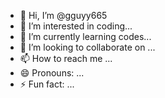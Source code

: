 - 👋 Hi, I’m @gguyy665
- 👀 I’m interested in coding...
- 🌱 I’m currently learning codes...
- 💞️ I’m looking to collaborate on ...
- 📫 How to reach me ...
- 😄 Pronouns: ...
- ⚡ Fun fact: ...

<!---
gguyy665/gguyy665 is a ✨ special ✨ repository because its `README.md` (this file) appears on your GitHub profile.
You can click the Preview link to take a look at your changes.
--->
